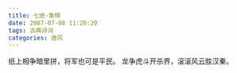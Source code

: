 ```yaml
---
title: 七绝·象棋
date: 2007-07-08 11:20:20
tags: 古典诗词
categories: 唐风
---
```

纸上相争暗里拼，将军也可是平民。
龙争虎斗开杀界，滚滚风云胜汉秦。